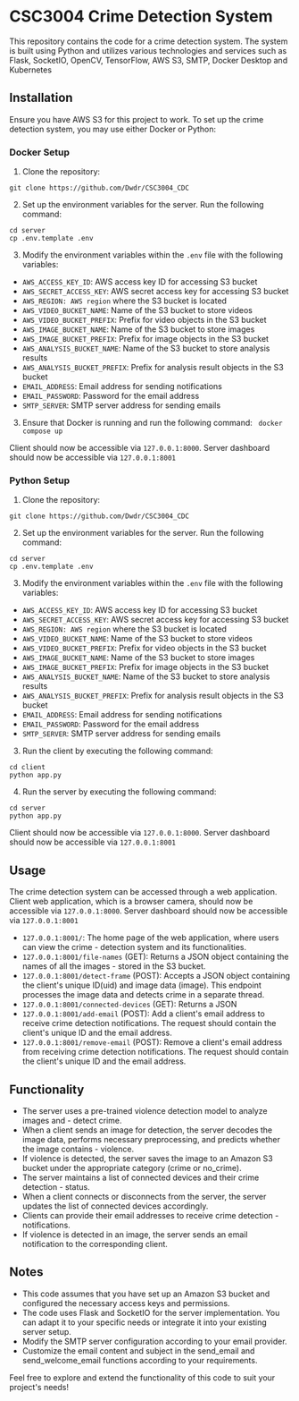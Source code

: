 # CSC3004 Crime Detection System

This repository contains the code for a crime detection system. The system is built using Python and utilizes various technologies and services such as Flask, SocketIO, OpenCV, TensorFlow, AWS S3, SMTP, Docker Desktop and Kubernetes

## Installation

Ensure you have AWS S3 for this project to work. To set up the crime detection system, you may use either Docker or Python:

### Docker Setup

1. Clone the repository:

```
git clone https://github.com/Dwdr/CSC3004_CDC
```

2. Set up the environment variables for the server. Run the following command:

```
cd server
cp .env.template .env
```

3. Modify the environment variables within the `.env` file with the following variables:

- `AWS_ACCESS_KEY_ID`: AWS access key ID for accessing S3 bucket
- `AWS_SECRET_ACCESS_KEY`: AWS secret access key for accessing S3 bucket
- `AWS_REGION: AWS region` where the S3 bucket is located
- `AWS_VIDEO_BUCKET_NAME`: Name of the S3 bucket to store videos
- `AWS_VIDEO_BUCKET_PREFIX`: Prefix for video objects in the S3 bucket
- `AWS_IMAGE_BUCKET_NAME`: Name of the S3 bucket to store images
- `AWS_IMAGE_BUCKET_PREFIX`: Prefix for image objects in the S3 bucket
- `AWS_ANALYSIS_BUCKET_NAME`: Name of the S3 bucket to store analysis results
- `AWS_ANALYSIS_BUCKET_PREFIX`: Prefix for analysis result objects in the S3 bucket
- `EMAIL_ADDRESS`: Email address for sending notifications
- `EMAIL_PASSWORD`: Password for the email address
- `SMTP_SERVER`: SMTP server address for sending emails

3. Ensure that Docker is running and run the following command: ` docker compose up`

Client should now be accessible via `127.0.0.1:8000`. Server dashboard should now be accessible via `127.0.0.1:8001`

### Python Setup

1. Clone the repository:

```
git clone https://github.com/Dwdr/CSC3004_CDC
```

2. Set up the environment variables for the server. Run the following command:

```
cd server
cp .env.template .env
```

3. Modify the environment variables within the `.env` file with the following variables:

- `AWS_ACCESS_KEY_ID`: AWS access key ID for accessing S3 bucket
- `AWS_SECRET_ACCESS_KEY`: AWS secret access key for accessing S3 bucket
- `AWS_REGION: AWS region` where the S3 bucket is located
- `AWS_VIDEO_BUCKET_NAME`: Name of the S3 bucket to store videos
- `AWS_VIDEO_BUCKET_PREFIX`: Prefix for video objects in the S3 bucket
- `AWS_IMAGE_BUCKET_NAME`: Name of the S3 bucket to store images
- `AWS_IMAGE_BUCKET_PREFIX`: Prefix for image objects in the S3 bucket
- `AWS_ANALYSIS_BUCKET_NAME`: Name of the S3 bucket to store analysis results
- `AWS_ANALYSIS_BUCKET_PREFIX`: Prefix for analysis result objects in the S3 bucket
- `EMAIL_ADDRESS`: Email address for sending notifications
- `EMAIL_PASSWORD`: Password for the email address
- `SMTP_SERVER`: SMTP server address for sending emails

3. Run the client by executing the following command:

```
cd client
python app.py
```

4. Run the server by executing the following command:

```
cd server
python app.py
```

Client should now be accessible via `127.0.0.1:8000`. Server dashboard should now be accessible via `127.0.0.1:8001`

## Usage

The crime detection system can be accessed through a web application. Client web application, which is a browser camera, should now be accessible via `127.0.0.1:8000`. Server dashboard should now be accessible via `127.0.0.1:8001`

- `127.0.0.1:8001/`: The home page of the web application, where users can view the crime - detection system and its functionalities.
- `127.0.0.1:8001/file-names` (GET): Returns a JSON object containing the names of all the images - stored in the S3 bucket.
- `127.0.0.1:8001/detect-frame` (POST): Accepts a JSON object containing the client's unique ID(uid) and image data (image). This endpoint processes the image data and detects crime in a separate thread.
- `127.0.0.1:8001/connected-devices` (GET): Returns a JSON
- `127.0.0.1:8001/add-email` (POST): Add a client's email address to receive crime detection notifications. The request should contain the client's unique ID and the email address.
- `127.0.0.1:8001/remove-email` (POST): Remove a client's email address from receiving crime detection notifications. The request should contain the client's unique ID and the email address.

## Functionality

- The server uses a pre-trained violence detection model to analyze images and - detect crime.
- When a client sends an image for detection, the server decodes the image data, performs necessary preprocessing, and predicts whether the image contains - violence.
- If violence is detected, the server saves the image to an Amazon S3 bucket under the appropriate category (crime or no_crime).
- The server maintains a list of connected devices and their crime detection - status.
- When a client connects or disconnects from the server, the server updates the list of connected devices accordingly.
- Clients can provide their email addresses to receive crime detection - notifications.
- If violence is detected in an image, the server sends an email notification to the corresponding client.

## Notes

- This code assumes that you have set up an Amazon S3 bucket and configured the necessary access keys and permissions.
- The code uses Flask and SocketIO for the server implementation. You can adapt it to your specific needs or integrate it into your existing server setup.
- Modify the SMTP server configuration according to your email provider.
- Customize the email content and subject in the send_email and send_welcome_email functions according to your requirements.

Feel free to explore and extend the functionality of this code to suit your project's needs!

